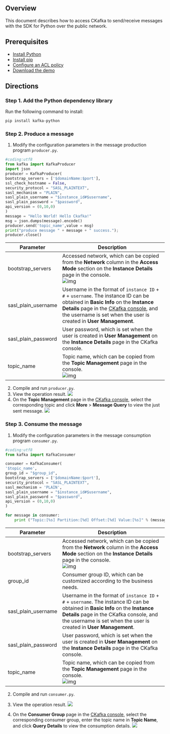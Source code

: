 ## Overview

This document describes how to access CKafka to send/receive messages with the SDK for Python over the public network.

## Prerequisites

- [Install Python](https://www.python.org/downloads/)
- [Install pip](https://pip-cn.readthedocs.io/en/latest/installing.html)
- [Configure an ACL policy](https://intl.cloud.tencent.com/document/product/597/39084)
- [Download the demo](https://github.com/TencentCloud/ckafka-sdk-demo/tree/main/pythonkafkademo/gongwang)

## Directions

### Step 1. Add the Python dependency library

Run the following command to install:

```bash
pip install kafka-python
```

### Step 2. Produce a message

1. Modify the configuration parameters in the message production program `producer.py`.

```python
#coding:utf8
from kafka import KafkaProducer
import json
producer = KafkaProducer(
bootstrap_servers = ['$domainName:$port'],
ssl_check_hostname = False,
security_protocol = "SASL_PLAINTEXT",
sasl_mechanism = "PLAIN",
sasl_plain_username = "$instance_id#$username",
sasl_plain_password = "$password",
api_version = (0,10,0)
)
message = "Hello World! Hello Ckafka!"
msg = json.dumps(message).encode()
producer.send('topic_name',value = msg)
print("produce message " + message + " success.");
producer.close()
```

| Parameter | Description |
| ------------------- | ------------------------------------------------------------ |
| bootstrap_servers | Accessed network, which can be copied from the **Network** column in the **Access Mode** section on the **Instance Details** page in the console. <br/>![img](https://main.qcloudimg.com/raw/afc2a197f4e0646f40aa6280c5f6414d.png) |
| sasl_plain_username | Username in the format of `instance ID` + `#` + `username`. The instance ID can be obtained in **Basic Info** on the **Instance Details** page in the [CKafka console](https://console.cloud.tencent.com/ckafka), and the username is set when the user is created in **User Management**. |
| sasl_plain_password | User password, which is set when the user is created in **User Management** on the **Instance Details** page in the CKafka console. |
| topic_name          | Topic name, which can be copied from the **Topic Management** page in the console. <br/>![img](https://main.qcloudimg.com/raw/1b34ab83490f228ba0683609e0202c54.png) |

2. Compile and run `producer.py`.
3. View the operation result.
   ![](https://main.qcloudimg.com/raw/312d264676c655838e398ab9fa03b491.png)
4. On the **Topic Management** page in the [CKafka console](https://console.cloud.tencent.com/ckafka), select the corresponding topic and click **More** > **Message Query** to view the just sent message.
   ![](https://main.qcloudimg.com/raw/417974c1d8df4a5ff409138e7c6b3def.png)





### Step 3. Consume the message

1. Modify the configuration parameters in the message consumption program `consumer.py`.

```python
#coding:utf8
from kafka import KafkaConsumer

consumer = KafkaConsumer(
'$topic_name',
group_id = "$group_id",
bootstrap_servers = ['$domainName:$port'],
security_protocol = "SASL_PLAINTEXT",
sasl_mechanism = 'PLAIN',
sasl_plain_username = "$instance_id#$username",
sasl_plain_password = "$password",
api_version = (0,10,0)
)

for message in consumer:
    print ("Topic:[%s] Partition:[%d] Offset:[%d] Value:[%s]" % (message.topic, message.partition, message.offset, message.value))
```

| Parameter | Description |
| ------------------- | ------------------------------------------------------------ |
| bootstrap_servers | Accessed network, which can be copied from the **Network** column in the **Access Mode** section on the **Instance Details** page in the console. <br/>![img](https://main.qcloudimg.com/raw/afc2a197f4e0646f40aa6280c5f6414d.png) |
| group_id | Consumer group ID, which can be customized according to the business needs. |
| sasl_plain_username | Username in the format of `instance ID` + `#` + `username`. The instance ID can be obtained in **Basic Info** on the **Instance Details** page in the CKafka console, and the username is set when the user is created in **User Management**. |
| sasl_plain_password | User password, which is set when the user is created in **User Management** on the **Instance Details** page in the CKafka console. |
| topic_name          | Topic name, which can be copied from the **Topic Management** page in the console. <br/>![img](https://main.qcloudimg.com/raw/1b34ab83490f228ba0683609e0202c54.png) |

2. Compile and run `consumer.py`.

3. View the operation result.
   ![](https://main.qcloudimg.com/raw/479f3b14e67a5f50f9d49781ab4df39f.png)

4. On the **Consumer Group** page in the [CKafka console](https://console.cloud.tencent.com/ckafka), select the corresponding consumer group, enter the topic name in **Topic Name**, and click **Query Details** to view the consumption details.
   ![](https://main.qcloudimg.com/raw/22b1e4dd27a79cb96c76f01f2aa7e212.png)
